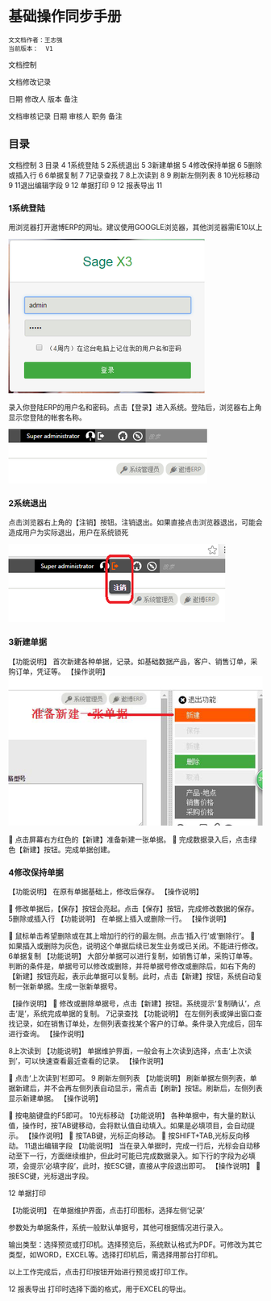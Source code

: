 


# 基础操作同步手册





	文文档作者：王志强
	当前版本：  V1









文档控制

文档修改记录

日期	修改人	版本	备注











文档审核记录
日期	审核人	职务	备注

















## 目录
文档控制	3
目录	4
1系统登陆	5
2系统退出	5
3新建单据	5
4修改保持单据	6
5删除或插入行	6
6单据复制	7
7记录查找	7
8上次读到	8
9 刷新左侧列表	8
10光标移动	9
11退出编辑字段	9
12 单据打印	9
12 报表导出	11






















### 1系统登陆
用浏览器打开遨博ERP的网址。建议使用GOOGLE浏览器，其他浏览器需IE10以上

![](assets/00003/20180518-c2fa1a9a.png)  

录入你登陆ERP的用户名和密码。点击【登录】进入系统。登陆后，浏览器右上角显示您登陆的帐套名称。

![](assets/00003/20180518-38065187.png)  

### 2系统退出
点击浏览器右上角的【注销】按钮。注销退出。如果直接点击浏览器退出，可能会造成用户为实际退出，用户在系统锁死

![](assets/00003/20180518-8a837eb2.png)  

### 3新建单据
【功能说明】
 首次新建各种单据，记录。如基础数据产品，客户、销售订单，采购订单，凭证等。
【操作说明】
![](assets/00003/20180518-9da061ad.png)  

	点击屏幕右方红色的【新建】准备新建一张单据。
	完成数据录入后，点击绿色【新建】按钮。完成单据创建。

### 4修改保持单据
【功能说明】
 在原有单据基础上，修改后保存。
【操作说明】

	修改单据后，【保存】按钮会亮起。点击【保存】按钮，完成修改数据的保存。
5删除或插入行
【功能说明】
在单据上插入或删除一行。
【操作说明】

	鼠标单击希望删除或在其上增加行的行的最左侧。点击‘插入行’或‘删除行’。
	如果插入或删除为灰色，说明这个单据后续已发生业务或已关闭。不能进行修改。
6单据复制
【功能说明】
 大部分单据可以进行复制，如销售订单，采购订单等。判断的条件是，单据号可以修改或删除，并将单据号修改或删除后，如右下角的【新建】按钮亮起，表示此单据可以复制。此时，点击【新建】按钮，系统自动复制一张新单据。生成一张新单据号。

【操作说明】
	修改或删除单据号，点击【新建】按钮。系统提示‘复制确认’，点击‘是’，系统完成单据的复制。
7记录查找
【功能说明】
 在左侧列表或弹出窗口查找记录，如在销售订单处，左侧列表查找某个客户的订单。条件录入完成后，回车进行查询。
【操作说明】

8上次读到
【功能说明】
 单据维护界面，一般会有上次读到选择，点击‘上次读到’，可以快速查看最近查看的记录。
【操作说明】

	点击‘上次读到’栏即可。
9 刷新左侧列表
【功能说明】
刷新单据左侧列表，单据新建后，并不会再左侧列表自动显示，需点击【刷新】按钮。刷新后，左侧列表显示新建单据。
【操作说明】

	按电脑键盘的F5即可。
10光标移动
【功能说明】
 各种单据中，有大量的默认值，操作时，按TAB键移动，会将默认值自动填入。如果是必填项目，会自动提示。
【操作说明】
	按TAB键，光标正向移动。
	按SHIFT+TAB,光标反向移动。
11退出编辑字段
【功能说明】
 当在录入单据时，完成一行后，光标会自动移动至下一行，方面继续维护，但此时可能已完成数据录入。如下行的字段为必填项，会提示‘必填字段’，此时，按ESC键，直接从字段退出即可。
【操作说明】
	按ESC键，光标退出字段。

12 单据打印

【功能说明】
 在单据维护界面，点击打印图标，选择左侧‘记录’


参数处为单据条件，系统一般默认单据号，其他可根据情况进行录入。

输出类型：选择预览或打印机。选择预览后，系统默认格式为PDF。可修改为其它类型，如WORD，EXCEL等。选择打印机后，需选择用那台打印机。


以上工作完成后，点击打印按钮开始进行预览或打印工作。

12 报表导出
打印时选择下面的格式，用于EXCEL的导出。
